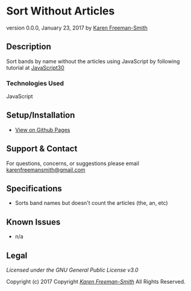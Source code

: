 # Sort Without Articles
version 0.0.0, January 23, 2017
by [Karen Freeman-Smith](https://karenfreemansmith.github.io)

## Description
  Sort bands by name without the articles using JavaScript by following tutorial at [JavaScript30](https://github.com/wesbos/JavaScript30)

### Technologies Used
JavaScript

## Setup/Installation
* [View on Github Pages](https://karenfreemansmith.github.io/JS30-Day17-NoArticleSort/)

## Support & Contact
For questions, concerns, or suggestions please email karenfreemansmith@gmail.com

## Specifications
* Sorts band names but doesn't count the articles (the, an, etc)

## Known Issues
* n/a

## Legal
*Licensed under the GNU General Public License v3.0*

Copyright (c) 2017 Copyright _[Karen Freeman-Smith](https://karenfreemansmith.github.io)_ All Rights Reserved.
